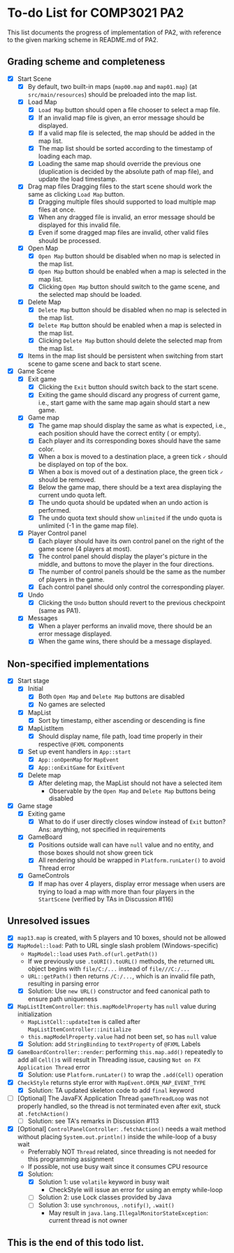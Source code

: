 # To-do List for COMP3021 PA2

This list documents the progress of implementation of PA2, with reference to the given marking scheme in README.md of PA2.

## Grading scheme and completeness

- [x] Start Scene
  - [x] By default, two built-in maps (`map00.map` and `map01.map`) (at `src/main/resources`) should be preloaded into the map list.
  - [x] Load Map
    - [x] `Load Map` button should open a file chooser to select a map file.
    - [x] If an invalid map file is given, an error message should be displayed.
    - [x] If a valid map file is selected, the map should be added in the map list.
    - [x] The map list should be sorted according to the timestamp of loading each map.
    - [x] Loading the same map should override the previous one (duplication is decided by the absolute path of map file), and update the load timestamp.
  - [x] Drag map files
Dragging files to the start scene should work the same as clicking `Load Map` button.
    - [x] Dragging multiple files should supported to load multiple map files at once.
    - [x] When any dragged file is invalid, an error message should be displayed for this invalid file.
    - [x] Even if some dragged map files are invalid, other valid files should be processed.
  - [x] Open Map
    - [x] `Open Map` button should be disabled when no map is selected in the map list.
    - [x] `Open Map` button should be enabled when a map is selected in the map list.
    - [x] Clicking `Open Map` button should switch to the game scene, and the selected map should be loaded.
  - [x] Delete Map
    - [x] `Delete Map` button should be disabled when no map is selected in the map list.
    - [x] `Delete Map` button should be enabled when a map is selected in the map list.
    - [x] Clicking `Delete Map` button should delete the selected map from the map list.
  - [x] Items in the map list should be persistent when switching from start scene to game scene and back to start scene.
- [x] Game Scene
  - [x] Exit game
    - [x] Clicking the `Exit` button should switch back to the start scene.
    - [x] Exiting the game should discard any progress of current game, i.e., start game with the same map again should start a new game.
  - [x] Game map
    - [x] The game map should display the same as what is expected, i.e., each position should have the correct entity ( or empty).
    - [x] Each player and its corresponding boxes should have the same color.
    - [x] When a box is moved to a destination place, a green tick `✓` should be displayed on top of the box.
    - [x] When a box is moved out of a destination place, the green tick `✓` should be removed.
    - [x] Below the game map, there should be a text area displaying the current undo quota left.
    - [x] The undo quota should be updated when an undo action is performed.
    - [x] The undo quota text should show `unlimited` if the undo quota is unlimited (-1 in the game map file).
  - [x] Player Control panel
    - [x] Each player should have its own control panel on the right of the game scene (4 players at most).
    - [x] The control panel should display the player's picture in the middle, and buttons to move the player in the four directions.
    - [x] The number of control panels should be the same as the number of players in the game.
    - [x] Each control panel should only control the corresponding player.
  - [x] Undo
    - [x] Clicking the `Undo` button should revert to the previous checkpoint (same as PA1).
  - [x] Messages
    - [x] When a player performs an invalid move, there should be an error message displayed.
    - [x] When the game wins, there should be a message displayed.

## Non-specified implementations

- [x] Start stage
  - [x] Initial
    - [x] Both `Open Map` and `Delete Map` buttons are disabled
    - [x] No games are selected
  - [x] MapList
    - [x] Sort by timestamp, either ascending or descending is fine
  - [x] MapListItem
    - [x] Should display name, file path, load time properly in their respective `@FXML` components
  - [x] Set up event handlers in `App::start`
    - [x] `App::onOpenMap` for `MapEvent`
    - [x] `App::onExitGame` for `ExitEvent`
  - [x] Delete map
    - [x] After deleting map, the MapList should not have a selected item
      - Observable by the `Open Map` and `Delete Map` buttons being disabled
- [x] Game stage
  - [x] Exiting game
    - [x] What to do if user directly closes window instead of `Exit` button? Ans: anything, not specified in requirements
  - [x] GameBoard
    - [x] Positions outside wall can have `null` value and no entity, and those boxes should not show green tick
    - [x] All rendering should be wrapped in `Platform.runLater()` to avoid Thread error
  - [x] GameControls
    - [x] If map has over 4 players, display error message when users are trying to load a map with more than four players in the `StartScene` (verified by TAs in Discussion #116)

## Unresolved issues

- [x] `map13.map` is created, with 5 players and 10 boxes, should not be allowed
- [x] `MapModel::load`: Path to URL single slash problem (Windows-specific)
  - `MapModel::load` uses `Path.of(url.getPath())`
  - If we previously use `.toURI().toURL()` methods, the returned `URL` object begins with `file/C:/...` instead of `file///C:/...`
  - `URL::getPath()` then returns `/C:/...`, which is an invalid file path, resulting in parsing error
  - [x] Solution: Use `new URL()` constructor and feed canonical path to ensure path uniqueness
- [x] `MapListItemController`: `this.mapModelProperty` has `null` value during initialization
  - `MapListCell::updateItem` is called after `MapListItemController::initialize`
  - `this.mapModelProperty.value` had not been set, so has `null` value
  - [x] Solution: add `StringBinding` to `textProperty` of `@FXML` Labels
- [x] `GameBoardController::render`: performing `this.map.add()` repeatedly to add all `Cell()`s will result in Threading issue, causing `Not on FX Application Thread` error
  - [x] Solution: use `Platform.runLater()` to wrap the `.add(Cell)` operation
- [x] `CheckStyle` returns style error with `MapEvent.OPEN_MAP_EVENT_TYPE`
  - [x] Solution: TA updated skeleton code to add `final` keyword
- [ ] [Optional] The JavaFX Application Thread `gameThreadLoop` was not properly handled, so the thread is not terminated even after exit, stuck at `.fetchAction()`
  - [ ] Solution: see TA's remarks in Discussion #113
- [x] [Optional] `ControlPanelController`: `.fetchAction()` needs a wait method without placing `System.out.println()` inside the while-loop of a busy wait
  - Preferrably NOT `Thread` related, since threading is not needed for this programming assignment
  - If possible, not use busy wait since it consumes CPU resource
  - [x] Solution:
    - [x] Solution 1: use `volatile` keyword in busy wait
      - CheckStyle will issue an error for using an empty while-loop
    - [ ] Solution 2: use Lock classes provided by Java
    - [ ] Solution 3: use `synchronous`, `.notify()`, `.wait()`
      - May result in `java.lang.IllegalMonitorStateException`: current thread is not owner

## This is the end of this todo list.
